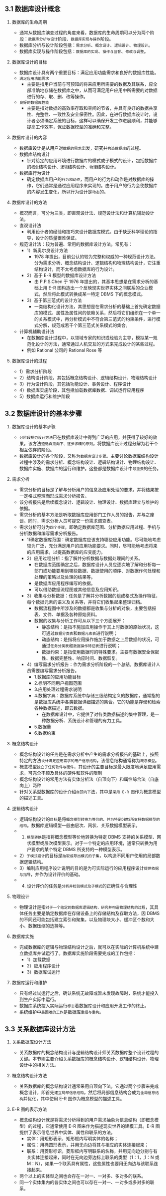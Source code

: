 ## 3.1 数据库设计概念

1. 数据库的生命周期

   - 通常从数据库演变过程的角度来看，数据库的生命周期可以分为两个阶段：`数据库分析与设计`阶段、`数据库实现与操作`阶段。
   - 数据库分析与设计阶段包括：`需求分析`、`概念设计`、`逻辑设计`、`物理设计`。
   - 数据库实现与操作阶段包括：`数据库的实现`、`操作与监督`、`修改与调整`。

2. 数据库设计的目标

   - 数据库设计具有两个重要目标：满足应用功能需求和良好的数据库性能。
   - `满足应用功能需求`
     - 主要是指用户当前与可预知的将来应用所需要的数据及其联系，应全部准确地存储在数据库之中，从而可满足用户应用中所需要的对数据进行的存、取、删、改等操作。
   - `良好的数据库性能`
     - 主要是指对数据的高效率存取和空间的节省，并具有良好的数据共享性、完整性、一致性及安全保密性。因此，在进行数据库设计时，设计者必须确定系统的目标，这样可以确保开发工作进展顺利，并能够提高工作效率，保证数据模型的准确和完整。

3. 数据库设计的内容

   - 数据库设计是从用户对`数据的需求`出发，研究并`构造数据库`的过程。
   - 数据库结构设计
     - 针对给定的应用环境进行数据库的模式或子模式的设计，包括数据库的`概念`结构设计、`逻辑`结构设计、`物理`结构设计。
   - 数据库行为设计
     - 确定数据库用户的`行为和动作`，而用户的行为和动作是对数据库的操作，它们通常是通过应用程序来实现的。由于用户的行为会使数据库的内容发生变化，所以行为设计是`动态`的。

4. 数据库设计的方法

   - 概况而言，可分为三类，即直观设计法、规范设计法和计算机辅助设计法。
   - 直观设计法
     - 利用设计者的经验和技巧来设计数据库模式。由于缺乏科学理论的指导，设计的质量很难保证。
   - 规范设计法：较为普遍、常用的数据库设计方法。常见有：
     - 1）新奥尔良设计方法
       - 1978 年提出，目前公认的较为完整和权威的一种规范设计方法。分为需求分析、概念结构设计、逻辑结构和物理结构设计，它注重结构设计，而不太考虑数据库的行为设计。
     - 2）基于 E-R 模型的数据库设计方法
       - 由 P.P.S.Chen 于 1976 年提出的，其基本思想是在需求分析的基础上用 E-R 图构造出一个反映现实世界实体之间联系的企业模式，然后将此模式转换成某一特定 DBMS 下的概念模式。
     - 3）基于第三范式的设计方法
       - 一类结构化设计方法，其思想是在需求分析的基础上首先确定数据库的模式、属性及属性间的依赖关系，然后将它们组织在一个单一的关系模式中，再分析模式中不符合第三范式的约束条件，进行模式分解，规范成若干个第三范式关系模式的集合。
   - 计算机辅助设计法
     - 在数据库设计过程中，以领域专家的知识或经验为主导，模拟某一规范化设计的方法，通常通过人机交互的方式来完成设计的某些过程。
     - 例如 Rational 公司的 Rational Rose 等

5. 数据库设计的过程
   - 1）需求分析阶段
   - 2）结构设计阶段，其包括概念结构设计、逻辑结构设计、物理结构设计
   - 3）行为设计阶段，其包括功能设计、事务设计、程序设计
   - 4）数据库实施阶段，其包括加载数据库数据、调试运行应用程序
   - 5）数据库运行和维护阶段

## 3.2 数据库设计的基本步骤

1. 数据库设计的基本步骤

   - `分阶段规范设计方法`已在数据库设计中得到广泛的应用，并获得了较好的效果。该方法`遵循自顶向下、逐步求精的原则`，将数据库设计过程分解为若干个相互依存的阶段。
   - 数据库设计的各个阶段，又称为`数据库设计步骤`。主要讨论数据库结构设计过程中涉及的需求分析、概念结构设计、逻辑结构设计、物理结构设计、数据库实施、数据库的运行和维护。这些都是数据库设计中`最重要`的任务。

2. 需求分析

   - 需求分析的目标是了解与分析用户的信息及应用处理的要求，并将结果按一定格式整理而形成需求分析报告。
   - 该分析报告是后续概念设计、逻辑设计、物理设计、数据库建立与维护的依据。
   - 需求分析的基本方法是听取数据库应用部门工作人员的报告，并与之座谈。同时，需求分析人员可提交一份需求调查表。
   - 需求分析可分为`四个步骤`，即确定数据库范围、分析数据应用过程、手机与分析数据和编写需求分析报告。
     - 1)确定数据库范围：确定数据库应该支持哪些应用功能。尽可能地考虑较为广泛，充分满足用户的应用功能要求。同时，尽可能地考虑将来的应用需求，以提高数据库的应变能力。
     - 2）应用过程分析：指了解并分析数据与数据处理间的关系。
       - 在数据库范围确定之后，数据库设计人员应逐次地了解和分析每一部门或功能要用到哪些数据、数据使用的顺序、对数据作何处理和处理的策略以及处理的结果等。
       - 是数据库应用程序编写的依据。
       - 可以借助数据流程图或其他信息及应用知识。
     - 3）收集与分析数据：任务是了解并分析数据的组成格式及操作特征，每个数据元素的语义及关系等，并将它们收集起来整理归档。
       - 数据流程图中所涉及的数据都是收集与分析的对象，主要包括报表、文件、单据及各种原始资料。
       - 数据的收集与分析工作可从以下三个方面展开：
         - 静态结构：是指不施加应用操作于其上时数据的原始状况，这可通过`数据分类表`和`数据元素表`进行说明；
         - 动态结构：是指将应用操作施加于数据之上后数据的状况，可通过`任务分类表`和`数据操作特征表`进行说明；
         - 数据约束：是指使用数据时的特殊要求。主要有数据安全保密性、数据完整性、响应时间、数据恢复。
     - 4）编写需求分析报告：作为需求分析阶段的一个总结，数据库设计人员需要编写需求分析报告。
       - 1.数据库的应用功能目标
       - 2.标明不同用户视图范围
       - 3.应用处理过程需求说明
       - 4.数据字典：数据库系统中存储三级结构定义的数据库，通常指的是数据库系统中各类数据详细描述的集合。它的功能是存储和检索各种数据描述，即云数据。
         - 在数据库设计中，它提供了对各类数据描述的集中管理，是一种数据分析、系统设计和管理的有力工具。
       - 5.数据量
       - 6.数据约束

3. 概念结构设计

   - 概念结构设计的任务是在需求分析中产生的需求分析报告的基础上，按照特定的方法`设计满足应用需求的用户信息结构`，该信息结构通常称为`概念模型`。
   - 概念模型`独立于任何软件与硬件`，其设计的主要目标是最大限度地满足应用需求，可完全不顾及具体的硬件和软件的限制
   - 概念结构设计的常用方法有实体分析法（自顶向下）和属性综合法（自底向上）两种
   - 针对关系型数据库的设计介绍`自顶向下`法，其中是`采用 E-R 图`作为概念模型的描述工具。

4. 逻辑结构设计

   - 逻辑结构设计的`目标`是将`概念模型转换为等价的、并为特定DBMS所支持数据模型的结构`。数据库逻辑模型一般由层次、网状、关系数据模型表示。
   - 1. `模型转换`是指将概念模型等价地转换为特定 DBMS 支持的关系模型、网状模型或层次模型表示。对于一个特定的应用环境，通常只转换为用户要求的某个特定 DBMS 所支持的一种模型表示。
   - 2）`子模式设计`的目标是`抽取或导出模式的子集`，以构造不同用户使用的局部数据逻辑结构。
   - 3）编制应用程序设计说明的目的是为可实际运行的应用程序设计`提供依据与指导`，并作为设计评价的基础。
   - 4. 设计评价的任务是`分析并检验模式及子模式`的正确性与合理性

5. 物理设计

   - 物理设计是指`对于一个给定的数据库逻辑结构，研究并构造物理结构的过程`，其具体任务主要是确定数据库在存储设备上的存储结构及存取方法，因 DBMS 的不同还可能包括建立索引和聚集，以及物理块大小、缓冲区个数和大小、数据压缩的选择等。

6. 数据库实施

   - 完成数据库的逻辑与物理结构设计之后，就可以在实际的计算机系统中建立数据库并试运行了。数据库实施阶段需要完成的工作包括：
     - 1）加载数据
     - 2）应用程序设计
     - 3）数据库试运行

7. 数据库运行和维护
   - 只有经过试运行之后，确认系统无故障或暂未发现故障时，系统才能投入到生产实际中运行。
   - 数据库系统投入实际运行`标志`着数据库设计和应用开发工作的终止。
   - 系统维护中`最困难的工作`是数据库`重组与重构`。

## 3.3 关系数据库设计方法

1. 关系数据库设计方法

   - 关系数据库的概念结构设计与逻辑结构设计师关系数据库整个设计过程的关键。本节则主要介绍关系数据库的概念结构设计、逻辑结构设计、物理设计中的相关方法。

2. 概念结构设计方法

   - 关系数据库的概念结构设计通常采用自顶向下法，它通过两个步骤来完成概念设计，即首先`建立局部信息结构`，然后将局部信息结构合成为`全局信息结构`并优化，其中使用 E-R 图作为概念模型的描述工具。

3. E-R 图的表示方法
   - 概念结构设计就是将需求分析得到的用户需求抽象为信息结构（即概念模型）的过程，它通常使用 E-R 图来作为描述现实世界的建模工具。E-R 图提供了表示信息世界中实体、属性和联系的方法。
     - 实体：用矩形表示，矩形框内写明实体的名称；
     - 属性：用椭圆形表示，并用无向边将其与相应的实体连接起来；
     - 联系：用菱形标识，菱形框内写明联系的名称，并用无向边分别与有关实体连接起来，同时在无向边旁边标上联系的类型（1：1，,1：N 或 M：N），如果一个联系具有属性，这些属性也要用无向边与该联系连接起来。
   - 两个以上的实体型之间也会存在一对一、一对多、多对多的联系。
   - 同一个实体集内的各实体之间也可以存在一对一、一对多或多对多的联系。
